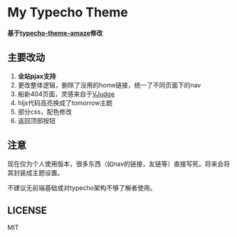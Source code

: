 # My Typecho Theme

**基于[typecho-theme-amaze](https://github.com/spiritree/typecho-theme-amaze)修改**

## 主要改动

1. **全站pjax支持**
2. 更改整体逻辑，删除了没用的home链接，统一了不同页面下的nav
3. 船新404页面，灵感来自于[VJudge](https://vjudge.net)
4. hljs代码高亮换成了tomorrow主题
5. 部分css，配色修改
6. 返回顶部按钮

## 注意

现在仅为个人使用版本，很多东西（如nav的链接，友链等）直接写死。将来会将其封装成主题设置。

不建议无前端基础或对typecho架构不够了解者使用。

## LICENSE

MIT